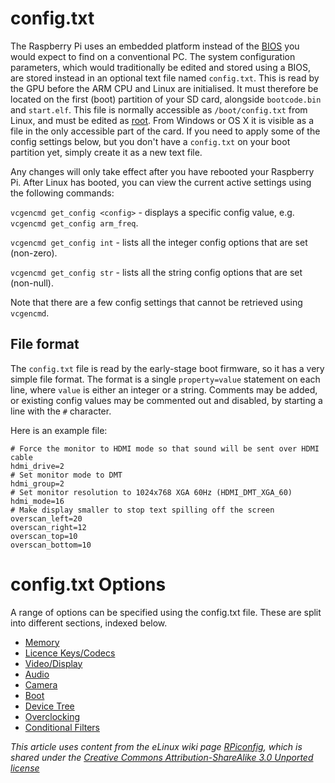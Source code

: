 # config.txt

The Raspberry Pi uses an embedded platform instead of the [BIOS](https://en.wikipedia.org/wiki/BIOS) you would expect to find on a conventional PC. The system configuration parameters, which would traditionally be edited and stored using a BIOS, are stored instead in an optional text file named `config.txt`. This is read by the GPU before the ARM CPU and Linux are initialised. It must therefore be located on the first (boot) partition of your SD card, alongside `bootcode.bin` and `start.elf`. This file is normally accessible as `/boot/config.txt` from Linux, and must be edited as [root](../linux/usage/root.md). From Windows or OS X it is visible as a file in the only accessible part of the card. If you need to apply some of the config settings below, but you don't have a `config.txt` on your boot partition yet, simply create it as a new text file.

Any changes will only take effect after you have rebooted your Raspberry Pi. After Linux has booted, you can view the current active settings using the following commands:

`vcgencmd get_config <config>` - displays a specific config value, e.g. `vcgencmd get_config arm_freq`.

`vcgencmd get_config int` - lists all the integer config options that are set (non-zero).

`vcgencmd get_config str` - lists all the string config options that are set (non-null).

Note that there are a few config settings that cannot be retrieved using `vcgencmd`.

## File format

The `config.txt` file is read by the early-stage boot firmware, so it has a very simple file format. The format is a single `property=value` statement on each line, where `value` is either an integer or a string. Comments may be added, or existing config values may be commented out and disabled, by starting a line with the `#` character.

Here is an example file:

```
# Force the monitor to HDMI mode so that sound will be sent over HDMI cable
hdmi_drive=2
# Set monitor mode to DMT
hdmi_group=2
# Set monitor resolution to 1024x768 XGA 60Hz (HDMI_DMT_XGA_60)
hdmi_mode=16
# Make display smaller to stop text spilling off the screen
overscan_left=20
overscan_right=12
overscan_top=10
overscan_bottom=10
```

# config.txt Options

A range of options can be specified using the config.txt file. These are split into different sections, indexed below.

- [Memory](memory.md)
- [Licence Keys/Codecs](codeclicence.md)
- [Video/Display](video.md)
- [Audio](audio.md)
- [Camera](camera.md)
- [Boot](boot.md)
- [Device Tree](../device-tree.md)
- [Overclocking](overclocking.md)
- [Conditional Filters](conditional.md)





*This article uses content from the eLinux wiki page [RPiconfig](http://elinux.org/RPiconfig), which is shared under the [Creative Commons Attribution-ShareAlike 3.0 Unported license](http://creativecommons.org/licenses/by-sa/3.0/)*
